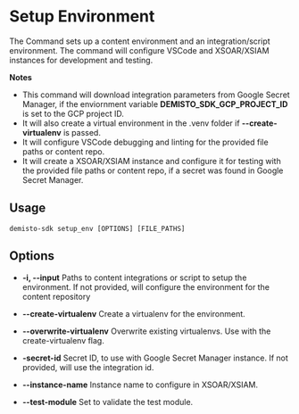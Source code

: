 # Setup Environment

The Command sets up a content environment and an integration/script environment. The command will configure VSCode and XSOAR/XSIAM instances for development and testing.

**Notes**

- This command will download integration parameters from Google Secret Manager, if the enviornment variable **DEMISTO_SDK_GCP_PROJECT_ID** is set to the GCP project ID.
- It will also create a virtual environment in the .venv folder if **--create-virtualenv** is passed.
- It will configure VSCode debugging and linting for the provided file paths or content repo.
- It will create a XSOAR/XSIAM instance and configure it for testing with the provided file paths or content repo, if a secret was found in Google Secret Manager.

## Usage

```
demisto-sdk setup_env [OPTIONS] [FILE_PATHS]
```

## Options

- **-i, --input**
Paths to content integrations or script to setup the environment. If not provided, will configure the environment for the content repository

- **--create-virtualenv**
Create a virtualenv for the environment.

- **--overwrite-virtualenv**
Overwrite existing virtualenvs. Use with the create-virtualenv flag.

- **-secret-id**
Secret ID, to use with Google Secret Manager instance. If not provided, will use the integration id.
- **--instance-name**
Instance name to configure in XSOAR/XSIAM.
- **--test-module**
Set to validate the test module.
